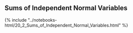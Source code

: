 Sums of Independent Normal Variables
------

{% include "../notebooks-html/20_2_Sums_of_Independent_Normal_Variables.html" %}
